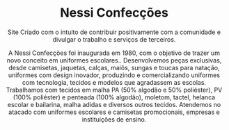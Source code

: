 <div align="center">
  <h1>Nessi Confecções</h1>
  <p>Site Criado com o intuito de contribuir positivamente com a comunidade e divulgar o trabalho e serviços de terceiros.</p>
  <p>A Nessi Confecções  foi inaugurada em 1980, com o objetivo de trazer um novo conceito em uniformes escolares..
Desenvolvemos peças exclusivas, desde camisetas, jaquetas, calças, maiôs, sungas e toucas para natação, uniformes com design inovador, produzindo e comercializando uniformes com tecnologia, tecidos e modelos que agradassem as escolas. 
Trabalhamos com tecidos em malha PA (50% algodão e 50% poliéster), PV (100% poliéster) e penteada (100% algodão), moletom, tactel, helanca escolar e bailarina, malha adidas e diversos outros tecidos.
Atendemos no atacado com uniformes escolares  e camisetas promocionais, empresas e instituições de ensino.</p>
</div>
